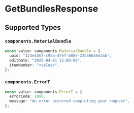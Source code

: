 # GetBundlesResponse


## Supported Types

### `components.MaterialBundle`

```typescript
const value: components.MaterialBundle = {
  uuid: "123e4567-c95a-47ef-b88e-22b56646e2ab",
  editDate: "2025-04-01 12:00:00",
  itemNumber: "<value>",
};
```

### `components.ErrorT`

```typescript
const value: components.ErrorT = {
  errorCode: 1000,
  message: "An error occurred completing your request",
};
```

